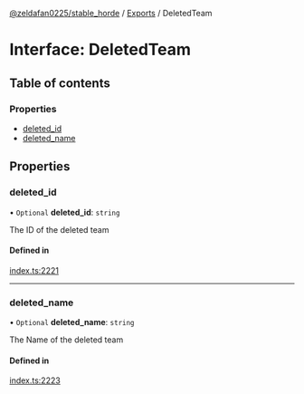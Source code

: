 [@zeldafan0225/stable_horde](../../readme.md) / [Exports](../modules.md) / DeletedTeam

# Interface: DeletedTeam

## Table of contents

### Properties

- [deleted\_id](DeletedTeam.md#deleted_id)
- [deleted\_name](DeletedTeam.md#deleted_name)

## Properties

### deleted\_id

• `Optional` **deleted\_id**: `string`

The ID of the deleted team

#### Defined in

[index.ts:2221](https://github.com/MrlolDev/stable_horde/blob/3c66504/index.ts#L2221)

___

### deleted\_name

• `Optional` **deleted\_name**: `string`

The Name of the deleted team

#### Defined in

[index.ts:2223](https://github.com/MrlolDev/stable_horde/blob/3c66504/index.ts#L2223)
